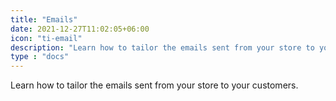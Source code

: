 ```yaml
---
title: "Emails"
date: 2021-12-27T11:02:05+06:00
icon: "ti-email"
description: "Learn how to tailor the emails sent from your store to your customers."
type : "docs"
---
```

Learn how to tailor the emails sent from your store to your customers.
